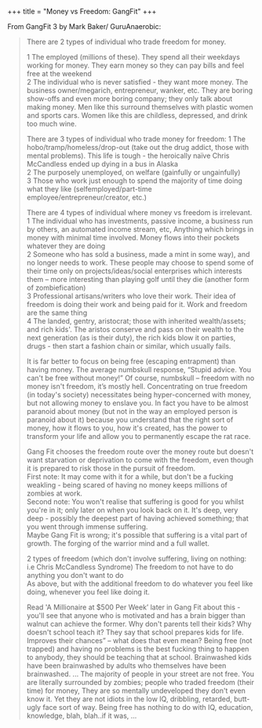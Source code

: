 +++
title = "Money vs Freedom: GangFit"
+++

From GangFit 3 by Mark Baker/ GuruAnaerobic:

> There are 2 types of individual who trade freedom for money.
>
> 1 The employed (millions of these). They spend all their weekdays working for money. They earn money so they can pay bills and feel free at the weekend  
> 2 The individual who is never satisfied - they want more money. The business owner/megarich, entrepreneur, wanker, etc. They are boring show-offs and even more boring company; they only talk about making money. Men like this surround themselves with plastic women and sports cars. Women like this are childless, depressed, and drink too much wine.
>
> There are 3 types of individual who trade money for freedom:
> 1 The hobo/tramp/homeless/drop-out (take out the drug addict, those with mental problems). This life is tough - the heroically naïve Chris McCandless ended up dying in a bus in Alaska  
> 2 The purposely unemployed, on welfare (gainfully or ungainfully)  
> 3 Those who work just enough to spend the majority of time doing what they like (selfemployed/part-time employee/entrepreneur/creator, etc.)  
> 
> There are 4 types of individual where money vs freedom is irrelevant.  
> 1 The individual who has investments, passive income, a business run by others, an automated income stream, etc, Anything which brings in money with minimal time involved. Money flows into their pockets whatever they are doing  
> 2 Someone who has sold a business, made a mint in some way), and no longer needs to work. These people may choose to spend some of their time only on projects/ideas/social enterprises which interests them – more interesting than playing golf until they die (another form of zombiefication)  
> 3 Professional artisans/writers who love their work. Their idea of freedom is doing their work and being paid for it. Work and freedom are the same thing  
> 4 The landed, gentry, aristocrat; those with inherited wealth/assets; and rich kids'. The aristos conserve and pass on their wealth to the next generation (as is their duty), the rich kids blow it on parties, drugs - then start a fashion chain or similar, which usually fails.  
> 
> It is far better to focus on being free (escaping entrapment) than having money. The average numbskull response, “Stupid advice. You can't be free without money!” Of course, numbskull – freedom with no money isn't freedom, it’s mostly hell. Concentrating on true freedom (in today's society) necessitates being hyper-concerned with money, but not allowing money to enslave you. In fact you have to be almost paranoid about money (but not in the way an employed person is paranoid about it) because you understand that the right sort of money, how it flows to you, how it's created, has the power to transform your life and allow you to permanently escape the rat race. 
>
> Gang Fit chooses the freedom route over the money route but doesn't want starvation or deprivation to come with the freedom, even though it is prepared to risk those in the pursuit of freedom.  
> First note: It may come with it for a while, but don't be a fucking weakling - being scared of having no money keeps millions of zombies at work.   
> Second note: You won't realise that suffering is good for you whilst you're in it; only later on when you look back on it. It's deep, very deep - possibly the deepest part of having achieved something; that you went through immense suffering.  
> Maybe Gang Fit is wrong; it's possible that suffering is a vital part of growth. The forging of the warrior mind and a full wallet.
> 
> 2 types of freedom (which don't involve suffering, living on nothing: i.e Chris McCandless Syndrome)
> The freedom to not have to do anything you don't want to do  
> As above, but with the additional freedom to do whatever you feel like doing, whenever you feel like doing it.
> 
> Read 'A Millionaire at $500 Per Week’ later in Gang Fit about this - you'll see that anyone who is motivated and has a brain bigger than walnut can achieve the former. Why don't parents tell their kids? Why doesn't school teach it? They say that school prepares kids for life. Improves their chances” – what does that even mean? Being free (not trapped) and having no problems is the best fucking thing to happen to anybody, they should be teaching that at school. Brainwashed kids have been brainwashed by adults who themselves have been brainwashed. 
> ... The majority of people in your street are not free. You are literally surrounded by zombies; people who traded freedom (their time) for money, They are so mentally undeveloped they don't even know it. Yet they are not idiots in the low IQ, dribbling, retarded, butt-ugly face sort of way. Being free has nothing to do with IQ, education, knowledge, blah, blah..if it was, ...